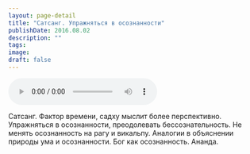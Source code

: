 ```yaml
---
layout: page-detail
title: "Сатсанг. Упражняться в осознанности"
publishDate: 2016.08.02
description: ""
tags:
image:
draft: false
---
```


<audio title="2016.08.02 - Сатсанг. Упражняться в осознанности.mp3" src="/upload/iblock/e84/e844da61625545dfbcede82c68e18d18.mp3" controls=""></audio>

 Сатсанг. Фактор времени, садху мыслит более перспективно. Упражняться в осознанности, преодолевать бессознательность. Не менять осознанность на рагу и викальпу. Аналогии в объяснении природы ума и осознанности. Бог как осознанность. Ананда. 

  
